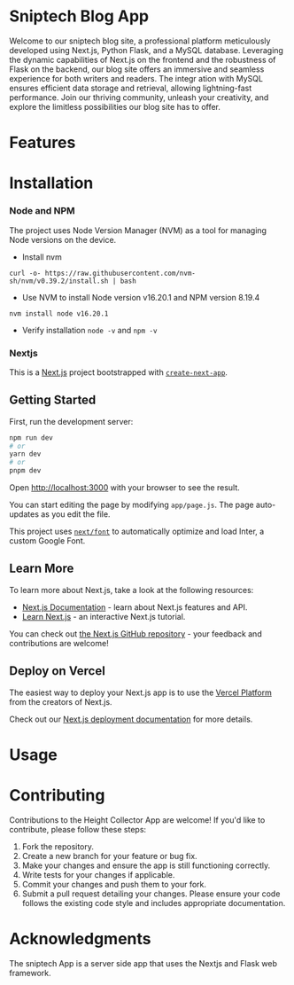 # Sniptech Blog App
Welcome to our sniptech blog site, a professional platform meticulously developed using Next.js, Python Flask, and a MySQL database. Leveraging the dynamic capabilities of Next.js on the frontend and the robustness of Flask on the backend, our blog site offers an immersive and seamless experience for both writers and readers. The integr ation with MySQL ensures efficient data storage and retrieval, allowing lightning-fast performance. Join our thriving community, unleash your creativity, and explore the limitless possibilities our blog site has to offer.

# Features


# Installation

### Node and NPM
The project uses Node Version Manager (NVM) as a tool for managing Node versions on the device.
* Install nvm
```
curl -o- https://raw.githubusercontent.com/nvm-sh/nvm/v0.39.2/install.sh | bash
```
* Use NVM to install Node version v16.20.1 and NPM version 8.19.4
```
nvm install node v16.20.1
```
- Verify installation ``` node -v ``` and ```npm -v ```

### Nextjs

This is a [Next.js](https://nextjs.org/) project bootstrapped with [`create-next-app`](https://github.com/vercel/next.js/tree/canary/packages/create-next-app).

## Getting Started

First, run the development server:

```bash
npm run dev
# or
yarn dev
# or
pnpm dev
```

Open [http://localhost:3000](http://localhost:3000) with your browser to see the result.

You can start editing the page by modifying `app/page.js`. The page auto-updates as you edit the file.

This project uses [`next/font`](https://nextjs.org/docs/basic-features/font-optimization) to automatically optimize and load Inter, a custom Google Font.

## Learn More

To learn more about Next.js, take a look at the following resources:

- [Next.js Documentation](https://nextjs.org/docs) - learn about Next.js features and API.
- [Learn Next.js](https://nextjs.org/learn) - an interactive Next.js tutorial.

You can check out [the Next.js GitHub repository](https://github.com/vercel/next.js/) - your feedback and contributions are welcome!

## Deploy on Vercel

The easiest way to deploy your Next.js app is to use the [Vercel Platform](https://vercel.com/new?utm_medium=default-template&filter=next.js&utm_source=create-next-app&utm_campaign=create-next-app-readme) from the creators of Next.js.

Check out our [Next.js deployment documentation](https://nextjs.org/docs/deployment) for more details.

# Usage

# Contributing
Contributions to the Height Collector App are welcome! If you'd like to contribute, please follow these steps:

1. Fork the repository.
2. Create a new branch for your feature or bug fix.
3. Make your changes and ensure the app is still functioning correctly.
4. Write tests for your changes if applicable.
5. Commit your changes and push them to your fork.
6. Submit a pull request detailing your changes.
Please ensure your code follows the existing code style and includes appropriate documentation.


# Acknowledgments
The sniptech App is a server side app that uses the Nextjs  and Flask web framework.


